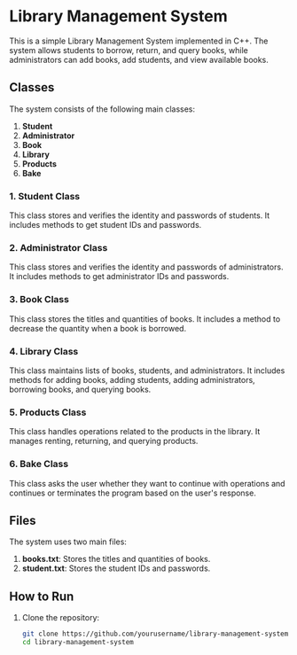 # Library Management System

This is a simple Library Management System implemented in C++. The system allows students to borrow, return, and query books, while administrators can add books, add students, and view available books.

## Classes

The system consists of the following main classes:

1. **Student**
2. **Administrator**
3. **Book**
4. **Library**
5. **Products**
6. **Bake**

### 1. Student Class

This class stores and verifies the identity and passwords of students. It includes methods to get student IDs and passwords.

### 2. Administrator Class

This class stores and verifies the identity and passwords of administrators. It includes methods to get administrator IDs and passwords.

### 3. Book Class

This class stores the titles and quantities of books. It includes a method to decrease the quantity when a book is borrowed.

### 4. Library Class

This class maintains lists of books, students, and administrators. It includes methods for adding books, adding students, adding administrators, borrowing books, and querying books.

### 5. Products Class

This class handles operations related to the products in the library. It manages renting, returning, and querying products.

### 6. Bake Class

This class asks the user whether they want to continue with operations and continues or terminates the program based on the user's response.

## Files

The system uses two main files:

1. **books.txt**: Stores the titles and quantities of books.
2. **student.txt**: Stores the student IDs and passwords.

## How to Run

1. Clone the repository:
   ```sh
   git clone https://github.com/yourusername/library-management-system.git
   cd library-management-system
